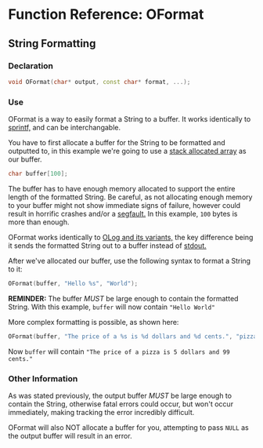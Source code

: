 # Function Reference: OFormat
## String Formatting

### Declaration
```cpp
void OFormat(char* output, const char* format, ...);
```
### Use
OFormat is a way to easily format a String to a buffer. It works identically to [sprintf,](https://www.tutorialspoint.com/c_standard_library/c_function_sprintf.htm) and can be interchangable.

You have to first allocate a buffer for the String to be formatted and outputted to, in this example we're going to use a [stack allocated array](https://www.tutorialspoint.com/cprogramming/c_arrays.htm) as our buffer.
```cpp
char buffer[100];
```
The buffer has to have enough memory allocated to support the entire length of the formatted String.
Be careful, as not allocating enough memory to your buffer might not show immediate signs of failure, however could result in horrific crashes and/or a [segfault.](https://en.wikipedia.org/wiki/Segmentation_fault)
In this example, `100` bytes is more than enough.

OFormat works identically to [OLog and its variants,](https://github.com/RosettaHS/OKit/blob/main/docs/Function%20Reference/OLog.md) the key difference being it sends the formatted String out to a buffer instead of [stdout.](https://en.wikipedia.org/wiki/Standard_streams#Standard_output_(stdout))

After we've allocated our buffer, use the following syntax to format a String to it:
```cpp
OFormat(buffer, "Hello %s", "World");
```
**REMINDER:** The buffer *MUST* be large enough to contain the formatted String.
With this example, `buffer` will now contain `"Hello World"`

More complex formatting is possible, as shown here:
```cpp
OFormat(buffer, "The price of a %s is %d dollars and %d cents.", "pizza", 5, 99);
```
Now `buffer` will contain `"The price of a pizza is 5 dollars and 99 cents."`

### Other Information
As was stated previously, the output buffer *MUST* be large enough to contain the String, otherwise fatal errors could occur, but won't occur immediately, making tracking the error incredibly difficult.

OFormat will also NOT allocate a buffer for you, attempting to pass `NULL` as the output buffer will result in an error.